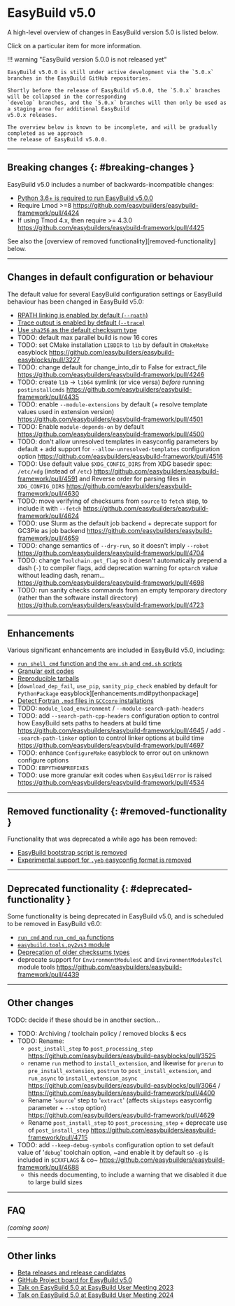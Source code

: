 # EasyBuild v5.0

A high-level overview of changes in EasyBuild version 5.0 is listed below.

Click on a particular item for more information.

!!! warning "EasyBuild version 5.0.0 is not released yet"

    EasyBuild v5.0.0 is still under active development via the `5.0.x` branches in the EasyBuild GitHub repositories.

    Shortly before the release of EasyBuild v5.0.0, the `5.0.x` branches will be collapsed in the corresponding
    `develop` branches, and the `5.0.x` branches will then only be used as a staging area for additional EasyBuild
    v5.0.x releases.

    The overview below is known to be incomplete, and will be gradually completed as we approach
    the release of EasyBuild v5.0.0.

---

## Breaking changes {: #breaking-changes }

EasyBuild v5.0 includes a number of backwards-incompatible changes:

- [Python 3.6+ is required to run EasyBuild v5.0.0](python36-required.md)
- Require Lmod >=8 <https://github.com/easybuilders/easybuild-framework/pull/4424>
- If using Tmod 4.x, then require >= 4.3.0 <https://github.com/easybuilders/easybuild-framework/pull/4425>

See also the [overview of removed functionality][removed-functionality] below.


---

## Changes in default configuration or behaviour

The default value for several EasyBuild configuration settings or EasyBuild behaviour has been changed in EasyBuild v5.0:

- [RPATH linking is enabled by default (`--rpath`)](changes-in-default-configuration.md#rpath)
- [Trace output is enabled by default (`--trace`)](changes-in-default-configuration.md#trace)
- [Use `sha256` as the default checksum type](changes-in-default-configuration.md#sha256)
- TODO: default max parallel build is now 16 cores
- TODO: set CMake installation `LIBDIR` to `lib` by default in `CMakeMake` easyblock <https://github.com/easybuilders/easybuild-easyblocks/pull/3227>
- TODO: change default for change_into_dir to False for extract_file <https://github.com/easybuilders/easybuild-framework/pull/4246>
- TODO: create `lib` -> `lib64` symlink (or vice versa) *before* running `postinstallcmds` <https://github.com/easybuilders/easybuild-framework/pull/4435>
- TODO: enable `--module-extensions` by default (+ resolve template values used in extension version) <https://github.com/easybuilders/easybuild-framework/pull/4501>
- TODO: Enable `module-depends-on` by default <https://github.com/easybuilders/easybuild-framework/pull/4500>
- TODO: don't allow unresolved templates in easyconfig parameters by default + add support for `--allow-unresolved-templates` configuration option <https://github.com/easybuilders/easybuild-framework/pull/4516>
- TODO: Use default value `$XDG_CONFIG_DIRS` from XDG basedir spec: `/etc/xdg` (instead of `/etc`) <https://github.com/easybuilders/easybuild-framework/pull/4591> and Reverse order for parsing files in `XDG_CONFIG_DIRS` <https://github.com/easybuilders/easybuild-framework/pull/4630>
- TODO: move verifying of checksums from `source` to `fetch` step, to include it with `--fetch` <https://github.com/easybuilders/easybuild-framework/pull/4624>
- TODO: use Slurm as the default job backend + deprecate support for GC3Pie as job backend <https://github.com/easybuilders/easybuild-framework/pull/4659>
- TODO: change semantics of `--dry-run`, so it doesn't imply `--robot` <https://github.com/easybuilders/easybuild-framework/pull/4704>
- TODO: change `Toolchain.get_flag` so it doesn't automatically prepend a dash (`-`) to compiler flags, add deprecation warning for `optarch` value without leading dash, renam... <https://github.com/easybuilders/easybuild-framework/pull/4698>
- TODO: run sanity checks commands from an empty temporary directory (rather than the software install directory) <https://github.com/easybuilders/easybuild-framework/pull/4723>

---

## Enhancements

Various significant enhancements are included in EasyBuild v5.0, including:

- [`run_shell_cmd` function and the `env.sh` and `cmd.sh` scripts](run_shell_cmd.md)
- [Granular exit codes](enhancements.md#granular_exit_codes)
- [Reproducible tarballs](enhancements.md#reproducible_tarballs)
- [`download_dep_fail`, `use_pip`, `sanity_pip_check` enabled by default for `PythonPackage` easyblock][enhancements.md#pythonpackage]
- [Detect Fortran `.mod` files in `GCCcore` installations](enhancements.md#mod_files)
- TODO: `module_load_environment` / `--module-search-path-headers`
- TODO: add `--search-path-cpp-headers` configuration option to control how EasyBuild sets paths to headers at build time <https://github.com/easybuilders/easybuild-framework/pull/4645> / add `--search-path-linker` option to control linker options at build time <https://github.com/easybuilders/easybuild-framework/pull/4697>
- TODO: enhance `ConfigureMake` easyblock to error out on unknown configure options
- TODO: `EBPYTHONPREFIXES`
- TODO: use more granular exit codes when `EasyBuildError` is raised <https://github.com/easybuilders/easybuild-framework/pull/4534>
 

---

## Removed functionality {: #removed-functionality }

Functionality that was deprecated a while ago has been removed:

- [EasyBuild bootstrap script is removed](removed-functionality.md#bootstrap_script) 
- [Experimental support for `.yeb` easyconfig format is removed](removed-functionality.md#yeb)


---

## Deprecated functionality {: #deprecated-functionality }

Some functionality is being deprecated in EasyBuild v5.0, and is scheduled to be removed in EasyBuild v6.0:

- [`run_cmd` and `run_cmd_qa` functions](deprecated-functionality.md#run_cmd)
- [`easybuild.tools.py2vs3` module](deprecated-functionality.md#py2vs3)
- [Deprecation of older checksums types](deprecated-functionality.md#checksums)
- deprecate support for `EnvironmentModulesC` and `EnvironmentModulesTcl` module tools <https://github.com/easybuilders/easybuild-framework/pull/4439>

---

## Other changes

TODO: decide if these should be in another section...

- TODO: Archiving / toolchain policy / removed blocks & ecs
- TODO: Rename:
   - `post_install_step` to `post_processing_step` <https://github.com/easybuilders/easybuild-easyblocks/pull/3525>
   - rename `run` method to `install_extension`, and likewise for `prerun` to `pre_install_extension`, `postrun` to `post_install_extension`, and `run_async` to `install_extension_async` <https://github.com/easybuilders/easybuild-easyblocks/pull/3064> / <https://github.com/easybuilders/easybuild-framework/pull/4400>
   - Rename '`source`' step to '`extract`' (affects `skipsteps` easyconfig parameter + `--stop` option) <https://github.com/easybuilders/easybuild-framework/pull/4629>
   - Rename `post_install_step` to `post_processing_step` + deprecate use of `post_install_step` <https://github.com/easybuilders/easybuild-framework/pull/4715>
- TODO: add `--keep-debug-symbols` configuration option to set default value of '`debug`' toolchain option, ~and enable it by default so `-g` is included in `$CXXFLAGS` & co~ <https://github.com/easybuilders/easybuild-framework/pull/4688>
   - this needs documenting, to include a warning that we disabled it due to large build sizes

---

## FAQ

*(coming soon)*


---

## Other links

- [Beta releases and release candidates](release-candidates.md)
- [GitHub Project board for EasyBuild v5.0](https://github.com/orgs/easybuilders/projects/18)
- [Talk on EasyBuild 5.0 at EasyBuild User Meeting 2023](https://easybuild.io/eum23/#easybuild5)
- [Talk on EasyBuild 5.0 at EasyBuild User Meeting 2024](https://easybuild.io/eum24/#eb5)
